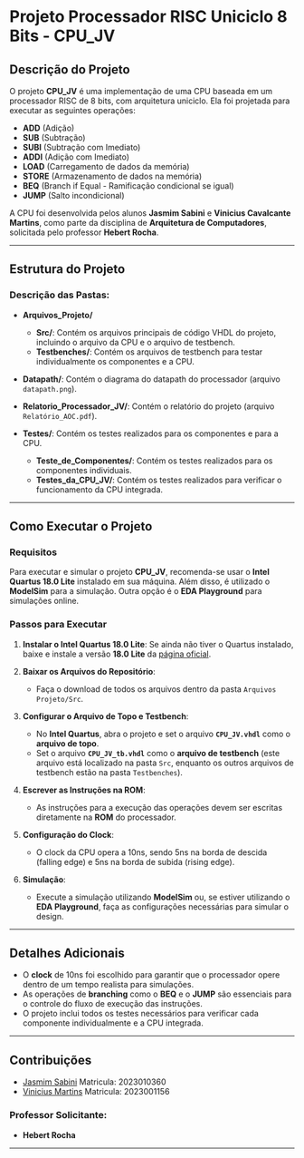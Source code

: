 # Projeto Processador RISC Uniciclo 8 Bits - **CPU_JV**

## Descrição do Projeto
O projeto **CPU_JV** é uma implementação de uma CPU baseada em um processador RISC de 8 bits, com arquitetura uniciclo. Ela foi projetada para executar as seguintes operações:

- **ADD** (Adição)
- **SUB** (Subtração)
- **SUBI** (Subtração com Imediato)
- **ADDI** (Adição com Imediato)
- **LOAD** (Carregamento de dados da memória)
- **STORE** (Armazenamento de dados na memória)
- **BEQ** (Branch if Equal - Ramificação condicional se igual)
- **JUMP** (Salto incondicional)

A CPU foi desenvolvida pelos alunos **Jasmim Sabini** e **Vinicius Cavalcante Martins**, como parte da disciplina de **Arquitetura de Computadores**, solicitada pelo professor **Hebert Rocha**.

---

## Estrutura do Projeto


### Descrição das Pastas:

- **Arquivos_Projeto/**
  - **Src/**: Contém os arquivos principais de código VHDL do projeto, incluindo o arquivo da CPU e o arquivo de testbench.
  - **Testbenches/**: Contém os arquivos de testbench para testar individualmente os componentes e a CPU.

- **Datapath/**: Contém o diagrama do datapath do processador (arquivo `datapath.png`).

- **Relatorio_Processador_JV/**: Contém o relatório do projeto (arquivo `Relatório_AOC.pdf`).

- **Testes/**: Contém os testes realizados para os componentes e para a CPU.
  - **Teste_de_Componentes/**: Contém os testes realizados para os componentes individuais.
  - **Testes_da_CPU_JV/**: Contém os testes realizados para verificar o funcionamento da CPU integrada.

---


## Como Executar o Projeto

### Requisitos
Para executar e simular o projeto **CPU_JV**, recomenda-se usar o **Intel Quartus 18.0 Lite** instalado em sua máquina. Além disso, é utilizado o **ModelSim** para a simulação. Outra opção é o **EDA Playground** para simulações online.

### Passos para Executar

1. **Instalar o Intel Quartus 18.0 Lite**: Se ainda não tiver o Quartus instalado, baixe e instale a versão **18.0 Lite** da [página oficial](https://www.intel.com/content/www/us/en/programmable/downloads/download-center.html).

2. **Baixar os Arquivos do Repositório**:
   - Faça o download de todos os arquivos dentro da pasta `Arquivos Projeto/Src`.

3. **Configurar o Arquivo de Topo e Testbench**:
   - No **Intel Quartus**, abra o projeto e set o arquivo **`CPU_JV.vhdl`** como o **arquivo de topo**.
   - Set o arquivo **`CPU_JV_tb.vhdl`** como o **arquivo de testbench** (este arquivo está localizado na pasta `Src`, enquanto os outros arquivos de testbench estão na pasta `Testbenches`).

4. **Escrever as Instruções na ROM**:
   - As instruções para a execução das operações devem ser escritas diretamente na **ROM** do processador.

5. **Configuração do Clock**:
   - O clock da CPU opera a 10ns, sendo 5ns na borda de descida (falling edge) e 5ns na borda de subida (rising edge).

6. **Simulação**:
   - Execute a simulação utilizando **ModelSim** ou, se estiver utilizando o **EDA Playground**, faça as configurações necessárias para simular o design.

---

## Detalhes Adicionais

- O **clock** de 10ns foi escolhido para garantir que o processador opere dentro de um tempo realista para simulações.
- As operações de **branching** como o **BEQ** e o **JUMP** são essenciais para o controle do fluxo de execução das instruções.
- O projeto inclui todos os testes necessários para verificar cada componente individualmente e a CPU integrada.

---

## Contribuições
- [Jasmim Sabini](https://github.com/JasmimSabini) Matricula: 2023010360
- [Vinicius Martins](https://github.com/vinimartinsufrr) Matricula: 2023001156

### Professor Solicitante:
- **Hebert Rocha**

---


